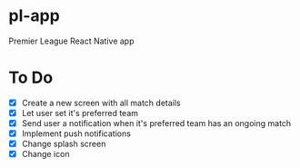 # pl-app

Premier League React Native app

# To Do

- [x] Create a new screen with all match details
- [x] Let user set it's preferred team
- [x] Send user a notification when it's preferred team has an ongoing match
- [x] Implement push notifications
- [x] Change splash screen
- [x] Change icon